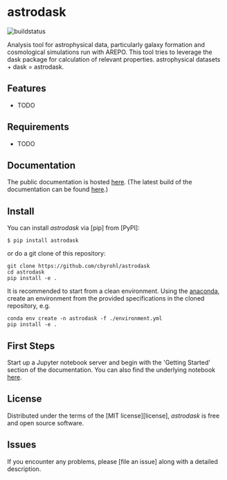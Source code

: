 # astrodask

![buildstatus](https://github.com/cbyrohl/darepo/actions/workflows/python-package-conda.yml/badge.svg)

Analysis tool for astrophysical data, particularly galaxy formation and cosmological simulations run with AREPO. This tool tries to leverage the dask package for calculation of relevant properties. astrophysical datasets + dask = astrodask.

## Features

- TODO

## Requirements

- TODO



## Documentation
The public documentation is hosted [here](https://astrodask.cbyrohl.de/). (The latest build of the documentation can be found [here](https://byrohlc.pages.mpcdf.de/darepo/).)

## Install

You can install _astrodask_ via [pip] from [PyPI]:

```console
$ pip install astrodask
```

or do a git clone of this repository:

```
git clone https://github.com/cbyrohl/astrodask
cd astrodask
pip install -e .
```

It is recommended to start from a clean environment. Using the [anaconda](https://www.anaconda.com/products/individual), create an environment from the provided specifications in the cloned repository, e.g.

```
conda env create -n astrodask -f ./environment.yml
pip install -e .
```

## First Steps
Start up a Jupyter notebook server and begin with the 'Getting Started' section of the documentation. You can also find the underlying notebook [here](docs/source/gettingstarted.ipynb).

## License

Distributed under the terms of the [MIT license][license],
_astrodask_ is free and open source software.

## Issues

If you encounter any problems,
please [file an issue] along with a detailed description.



